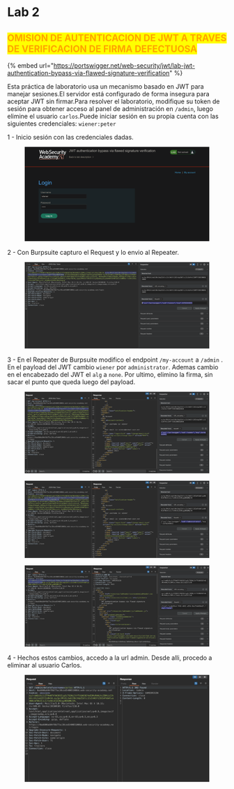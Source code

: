 # Lab 2

## <mark style="color:orange;">OMISION DE AUTENTICACION DE JWT A TRAVES DE VERIFICACION DE FIRMA DEFECTUOSA</mark>

<mark style="color:orange;"></mark>

{% embed url="https://portswigger.net/web-security/jwt/lab-jwt-authentication-bypass-via-flawed-signature-verification" %}

Esta práctica de laboratorio usa un mecanismo basado en JWT para manejar sesiones.El servidor está configurado de forma insegura para aceptar JWT sin firmar.Para resolver el laboratorio, modifique su token de sesión para obtener acceso al panel de administración en `/admin`, luego elimine el usuario `carlos`.Puede iniciar sesión en su propia cuenta con las siguientes credenciales: `wiener:peter`&#x20;

1 - Inicio sesión con las credenciales dadas.

<figure><img src="../../../.gitbook/assets/1 (2) (1).png" alt=""><figcaption></figcaption></figure>

2 - Con Burpsuite capturo el Request y lo envio al Repeater.

<figure><img src="../../../.gitbook/assets/1 (4) (1).png" alt=""><figcaption></figcaption></figure>

3 - En el Repeater de Burpsuite modifico el endpoint `/my-account` a `/admin` . En el payload del JWT cambio `wiener` por `administrator`. Ademas cambio en el encabezado del JWT el `alg` a `none`. Por ultimo, elimino la firma, sin sacar el punto que queda luego del payload.

<figure><img src="../../../.gitbook/assets/1 (3).png" alt=""><figcaption></figcaption></figure>

<figure><img src="../../../.gitbook/assets/1 (27).png" alt=""><figcaption></figcaption></figure>

<figure><img src="../../../.gitbook/assets/1 (5) (1).png" alt=""><figcaption></figcaption></figure>

4 - Hechos estos cambios, accedo a la url admin. Desde alli, procedo a eliminar al usuario Carlos.

<figure><img src="../../../.gitbook/assets/1 (1) (1).png" alt=""><figcaption></figcaption></figure>
